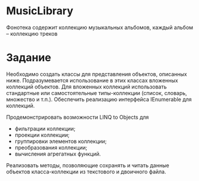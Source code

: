 # MusicLibrary
Фонотека содержит коллекцию музыкальных альбомов, каждый альбом – коллекцию треков

# Задание 

Необходимо создать классы для представления объектов, описанных ниже. Подразумевается использование в этих классах вложенных коллекций объектов. Для вложенных коллекций использовать стандартные или самостоятельные типы-коллекции (список, словарь, множество и т.п.). Обеспечить реализацию интерфейса IEnumerable<T> для коллекций.

Продемонстрировать возможности LINQ to Objects для
- фильтрации коллекции;
- проекции коллекции;
- группировки элементов коллекции;
- преобразования коллекции;
- вычисления агрегатных функций.

Реализовать методы, позволяющие сохранять и читать данные объектов класса-коллекции из текстового и двоичного файла.
